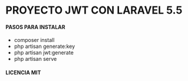 <h1 syle="color:red;">PROYECTO JWT CON LARAVEL 5.5</h1>

<h4>PASOS PARA INSTALAR</h4>
<ul>
<li>composer install</li>	
<li>php artisan generate:key</li>
<li>php artisan jwt:generate</li>
<li>php artisan serve</li>
</ul>




<h4>LICENCIA MIT</h4>




